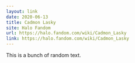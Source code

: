 ```yaml
---
layout: link
date: 2020-06-13
title: Cadmon Lasky
site: Halo Fandom
url: https://halo.fandom.com/wiki/Cadmon_Lasky
link: https://halo.fandom.com/wiki/Cadmon_Lasky
---
```


This is a bunch of random text.
